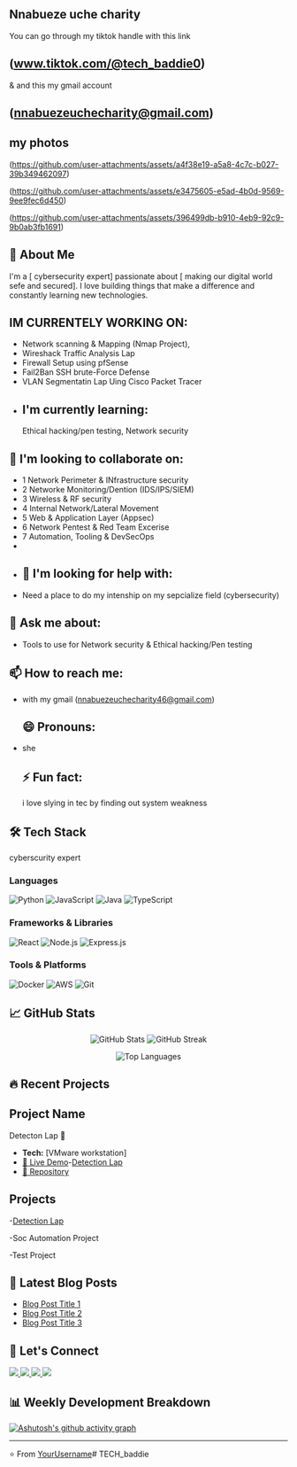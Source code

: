 ## Nnabueze uche charity
 You can go through my tiktok handle with this link
 ## (www.tiktok.com/@tech_baddie0)
 & and this my gmail account 
 ## (nnabuezeuchecharity@gmail.com)

## my photos
(https://github.com/user-attachments/assets/a4f38e19-a5a8-4c7c-b027-39b349462097)

(https://github.com/user-attachments/assets/e3475605-e5ad-4b0d-9569-9ee9fec6d450)

(https://github.com/user-attachments/assets/396499db-b910-4eb9-92c9-9b0ab3fb1691)




## 🚀 About Me

I'm a [  cybersecurity expert] passionate about [ making our digital world sefe and secured]. I love building things that make a difference and constantly learning new technologies.

## IM CURRENTELY WORKING ON:

- Network scanning & Mapping (Nmap Project),
- Wireshack Traffic Analysis Lap
- Firewall Setup using pfSense
- Fail2Ban SSH brute-Force Defense
- VLAN Segmentatin Lap Uing Cisco Packet Tracer
- 
  ## I'm currently learning:
   Ethical hacking/pen testing,
    Network security
  
 ## 👯 I'm looking to collaborate on:
- 1 Network Perimeter & INfrastructure security
- 2 Networke Monitoring/Dention (IDS/IPS/SIEM)
- 3 Wireless & RF security
- 4 Internal Network/Lateral Movement
- 5 Web & Application Layer (Appsec)
- 6 Network Pentest & Red Team Excerise
- 7 Automation, Tooling & DevSecOps
- 
- 
  ## 🤔 I'm looking for help with:
- Need a place to do my intenship on my sepcialize field (cybersecurity)

## 💬 Ask me about:
- Tools to use for Network security & Ethical hacking/Pen testing
 
## 📫 How to reach me:
- with my gmail (nnabuezeuchecharity46@gmail.com)
  
  ## 😄 Pronouns:
- she
 
  ## ⚡ Fun fact:
   i love slying in tec by finding out system weakness 

## 🛠 Tech Stack
cyberscurity expert


### Languages
![Python](https://img.shields.io/badge/Python-3776AB?style=for-the-badge&logo=python&logoColor=white)
![JavaScript](https://img.shields.io/badge/JavaScript-F7DF1E?style=for-the-badge&logo=javascript&logoColor=black)
![Java](https://img.shields.io/badge/Java-ED8B00?style=for-the-badge&logo=java&logoColor=white)
![TypeScript](https://img.shields.io/badge/TypeScript-007ACC?style=for-the-badge&logo=typescript&logoColor=white)

### Frameworks & Libraries
![React](https://img.shields.io/badge/React-20232A?style=for-the-badge&logo=react&logoColor=61DAFB)
![Node.js](https://img.shields.io/badge/Node.js-339933?style=for-the-badge&logo=nodedotjs&logoColor=white)
![Express.js](https://img.shields.io/badge/Express.js-000000?style=for-the-badge&logo=express&logoColor=white)

### Tools & Platforms
![Docker](https://img.shields.io/badge/Docker-2496ED?style=for-the-badge&logo=docker&logoColor=white)
![AWS](https://img.shields.io/badge/AWS-232F3E?style=for-the-badge&logo=amazonaws&logoColor=white)
![Git](https://img.shields.io/badge/Git-F05032?style=for-the-badge&logo=git&logoColor=white)

## 📈 GitHub Stats

<p align="center">
  <img src="https://github-readme-stats.vercel.app/api?username=[YourUsername]&show_icons=true&theme=radical" alt="GitHub Stats" />
  <img src="https://github-readme-streak-stats.herokuapp.com/?user=[YourUsername]&theme=radical" alt="GitHub Streak" />
</p>

<p align="center">
  <img src="https://github-readme-stats.vercel.app/api/top-langs/?username=[YourUsername]&layout=compact&theme=radical" alt="Top Languages" />
</p>

## 🔥 Recent Projects

## Project Name
Detecton Lap 
📝 
- **Tech:** [VMware workstation]
- [🔗 Live Demo]()-<a href="https://github.com/cherish-account/Detection-lap/tree/main">Detection Lap</a>
- [📁 Repository](https://github.com/[YourUsername]/[Project1])

## Projects
-<a href="https://github.com/cherish-account/Detection-lap/tree/main">Detection Lap</a>

-Soc Automation Project

-Test Project

## 📝 Latest Blog Posts
<!-- If you have a blog, you can add recent posts here -->
- [Blog Post Title 1](https://your-blog-link.com/post1)
- [Blog Post Title 2](https://your-blog-link.com/post2)
- [Blog Post Title 3](https://your-blog-link.com/post3)

## 🤝 Let's Connect

<p align="left">
  <a href="https://linkedin.com/in/[YourLinkedIn]">
    <img src="https://img.shields.io/badge/LinkedIn-0077B5?style=for-the-badge&logo=linkedin&logoColor=white" />
  </a>
  <a href="https://twitter.com/[YourTwitter]">
    <img src="https://img.shields.io/badge/Twitter-1DA1F2?style=for-the-badge&logo=twitter&logoColor=white" />
  </a>
  <a href="https://dev.to/[YourDevTo]">
    <img src="https://img.shields.io/badge/dev.to-0A0A0A?style=for-the-badge&logo=dev.to&logoColor=white" />
  </a>
  <a href="mailto:[YourEmail]">
    <img src="https://img.shields.io/badge/Email-D14836?style=for-the-badge&logo=gmail&logoColor=white" />
  </a>
</p>

## 📊 Weekly Development Breakdown
<!-- This uses the github-readme-activity-graph, you'll need to set it up -->
[![Ashutosh's github activity graph](https://github-readme-activity-graph.vercel.app/graph?username=[YourUsername]&theme=react-dark)](https://github.com/ashutosh00710/github-readme-activity-graph)



---

⭐️ From [YourUsername](https://github.com/[YourUsername])# TECH_baddie

